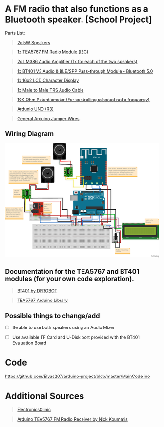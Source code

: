 # A FM radio that also functions as a Bluetooth speaker. [School Project]
Parts List:
> [2x 5W Speakers](https://www.amazon.com.au/CQRobot-Speaker-Interface-Electronic-Projects/dp/B0822YL2L2?th=1)

> [1x TEA5767 FM Radio Module (I2C)](https://www.amazon.com.au/Ximimark-TEA5767-Arduino-76-108MHZ-Frequency/dp/B07L74WYRX)

> [2x LM386 Audio Amplifier (1x for each of the two speakers)](https://www.amazon.com.au/SOOHAB-Amplifier-Module-Adjustable-Resistance/dp/B0B86HT6SB/ref=sr_1_10?crid=2G9Q7YA84A612&keywords=lm386&qid=1662102124&s=electronics&sprefix=lm38%2Celectronics%2C228&sr=1-10)

> [1x BT401 V3 Audio & BLE/SPP Pass-through Module - Bluetooth 5.0](https://www.digikey.com.au/en/products/detail/dfrobot/DFR0782/13688341)

> [1x 16x2 LCD Character Display](https://www.amazon.com/SunFounder-Serial-Module-Display-Arduino/dp/B019K5X53O/ref=sr_1_7?keywords=i2c+1602+lcd&qid=1662102357&sr=8-7)

> [1x Male to Male TRS Audio Cable](https://www.amazon.com.au/Astrotek-Stereo-3-5mm-Flat-Cable/dp/B07X6RTK3R/ref=sr_1_4?c=ts&keywords=Stereo+Jack+Cables&qid=1662102546&refinements=p_36%3A-400&rnid=5355409051&s=electronics&sr=1-4&ts_id=4885453051)

> [10K Ohm Potentiometer (For controlling selected radio frequency)](https://www.amazon.com.au/Potentiometer-Panel-Mount-Breadboard-Friendly/dp/B07XXWWXMC/ref=sr_1_5?crid=15CC35EPVZNPS&keywords=10k+potentiometer&qid=1662102607&s=electronics&sprefix=10k+petentiom%2Celectronics%2C215&sr=1-5)

> [Ardunio UNO (R3)](https://www.amazon.com.au/Gikfun-Enclosure-Transparent-Computer-Compatible/dp/B00UBT87XM/ref=sr_1_21?crid=21VJV8FZAYMHD&keywords=Arduino+uno&qid=1662103392&s=electronics&sprefix=arduino+un%2Celectronics%2C242&sr=1-21)

> [General Arduino Jumper Wires](https://www.amazon.com.au/120pcs-Multicoloured-Dupont-Breadboard-arduino/dp/B01EV70C78/ref=sr_1_4?crid=KCC4FPIN3SEB&keywords=arduino+jumper+cables&qid=1662103471&s=electronics&sprefix=arduno+jumper+cable%2Celectronics%2C197&sr=1-4)

##

## Wiring Diagram
![Wiring Diagram Image](https://github.com/Elyas207/arduino-project/blob/master/Wiring_Layout_bb.png?raw=true)




## Documentation for the TEA5767 and BT401 modules (for your own code exploration).
>[BT401 by DFROBOT](https://wiki.dfrobot.com/Audio_BLE_SPP_Pass_Through_Module_Bluetooth_5.0_SKU_DFR0781)

>[TEA5767 Arduino Library](https://mathertel.github.io/Radio/html/class_t_e_a5767.html)

## Possible things to change/add
- [ ] Be able to use both speakers using an Audio Mixer
- [ ] Use available TF Card and U-Disk port provided with the BT401 Evaluation Board





# Code
https://github.com/Elyas207/arduino-project/blob/master/MainCode.ino


# Additional Sources
> [ElectronicsClinic](https://www.electroniclinic.com/arduino-fm-radio-using-tea5767-and-rda5807m-fm-stereo-radio-modules/)

> [Arduino TEA5767 FM Radio Receiver by Nick Koumaris](https://create.arduino.cc/projecthub/nickthegreek82/arduino-tea5767-fm-radio-receiver-543480)
